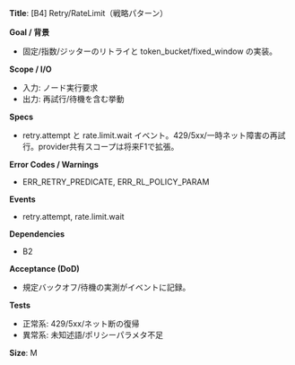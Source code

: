 **Title**: [B4] Retry/RateLimit（戦略パターン）

**Goal / 背景**
- 固定/指数/ジッターのリトライと token_bucket/fixed_window の実装。

**Scope / I/O**
- 入力: ノード実行要求
- 出力: 再試行/待機を含む挙動

**Specs**
- retry.attempt と rate.limit.wait イベント。429/5xx/一時ネット障害の再試行。provider共有スコープは将来F1で拡張。

**Error Codes / Warnings**
- ERR_RETRY_PREDICATE, ERR_RL_POLICY_PARAM

**Events**
- retry.attempt, rate.limit.wait

**Dependencies**
- B2

**Acceptance (DoD)**
- 規定バックオフ/待機の実測がイベントに記録。

**Tests**
- 正常系: 429/5xx/ネット断の復帰
- 異常系: 未知述語/ポリシーパラメタ不足

**Size**: M
